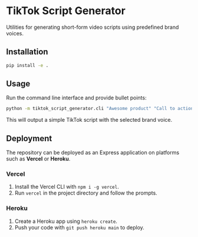 # TikTok Script Generator

Utilities for generating short-form video scripts using predefined brand voices.

## Installation

```bash
pip install -e .
```

## Usage

Run the command line interface and provide bullet points:

```bash
python -m tiktok_script_generator.cli "Awesome product" "Call to action" --voice enthusiastic
```

This will output a simple TikTok script with the selected brand voice.


## Deployment

The repository can be deployed as an Express application on platforms such as **Vercel** or **Heroku**.

### Vercel
1. Install the Vercel CLI with `npm i -g vercel`.
2. Run `vercel` in the project directory and follow the prompts.

### Heroku
1. Create a Heroku app using `heroku create`.
2. Push your code with `git push heroku main` to deploy.
